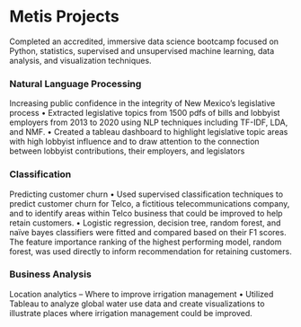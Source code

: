 # Metis Projects
Completed an accredited, immersive data science bootcamp focused on Python, statistics, supervised and unsupervised machine learning, data analysis, and visualization techniques.

### Natural Language Processing
Increasing public confidence in the integrity of New Mexico’s legislative process
•	Extracted legislative topics from 1500 pdfs of bills and lobbyist employers from 2013 to 2020 using NLP techniques including TF-IDF, LDA, and NMF. 
•	Created a tableau dashboard to highlight legislative topic areas with high lobbyist influence and to draw attention to the connection between lobbyist contributions, their employers, and legislators

### Classification
Predicting customer churn
•	Used supervised classification techniques to predict customer churn for Telco, a fictitious telecommunications company, and to identify areas within Telco business that could be improved to help retain customers.
•	Logistic regression, decision tree, random forest, and naïve bayes classifiers were fitted and compared based on their F1 scores. The feature importance ranking of the highest performing model, random forest, was used directly to inform recommendation for retaining customers.

### Business Analysis
Location analytics – Where to improve irrigation management
•	Utilized Tableau to analyze global water use data and create visualizations to illustrate places where irrigation management could be improved. 
